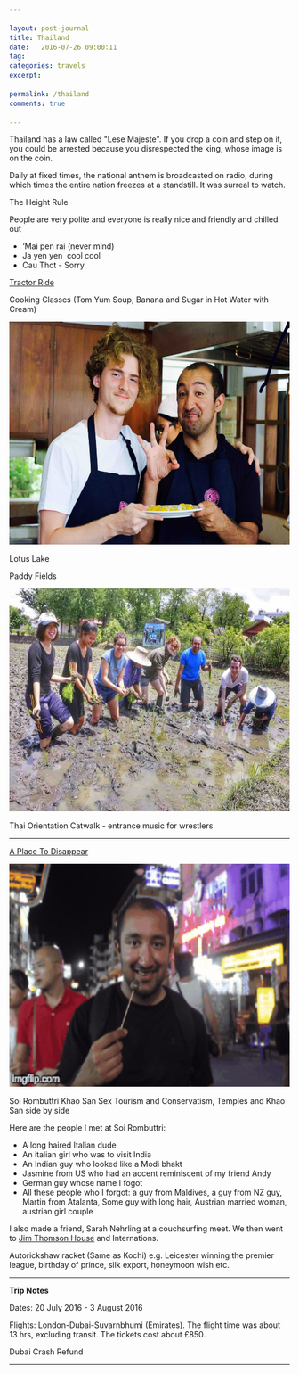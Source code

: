 ```yaml
---

layout: post-journal
title: Thailand
date:   2016-07-26 09:00:11
tag: 
categories: travels
excerpt: 

permalink: /thailand
comments: true

---
```


Thailand has a law called "Lese Majeste". If you drop a coin and step on it, you could be arrested because you disrespected the king, whose image is on the coin. 

Daily at fixed times, the national anthem is broadcasted on radio, during which times the entire nation freezes at a standstill. It was surreal to watch. 


The Height Rule




People are very polite and everyone is really nice and friendly and chilled out 
- ‘Mai pen rai (never mind)
- Ja yen yen  cool cool
- Cau Thot - Sorry




[Tractor Ride](https://www.youtube.com/watch?v=uAwZNxdNMW8)

Cooking Classes (Tom Yum Soup, Banana and Sugar in Hot Water with Cream)

<center><img src="files/images/thailand/cooking.jpg" alt="Cooking" width="600" height= "400" /></center>


Lotus Lake

Paddy Fields

<center><img src="files/images/thailand/paddy.jpg" alt="Paddy Fields" width="600" height= "400" /></center>

Thai Orientation Catwalk - entrance music for wrestlers



------


[A Place To Disappear](http://www.susanorlean.com/articles/place_to_disappear.html)

<center><img src="files/images/thailand/coackroach.gif" alt="Cooking" width="600" height= "400" /></center>

Soi Rombuttri
Khao San Sex Tourism and Conservatism, Temples and Khao San side by side

Here are the people I met at Soi Rombuttri:
- A long haired Italian dude
- An italian girl who was to visit India
- An Indian guy who looked like a Modi bhakt
- Jasmine from US who had an accent reminiscent of my friend Andy
- German guy whose name I fogot
- All these people who I forgot: a guy from Maldives, a guy from NZ guy, Martin from Atalanta, Some guy with long hair, Austrian married woman, austrian girl couple

I also made a friend, Sarah Nehrling at a couchsurfing meet. We then went to [Jim Thomson House](https://en.wikipedia.org/wiki/Jim_Thompson_House) and Internations.


Autorickshaw racket (Same as Kochi) e.g. Leicester winning the premier league, birthday of prince, silk export, honeymoon wish etc.


----


**Trip Notes**

Dates: 20 July 2016 - 3 August 2016

Flights: London-Dubai-Suvarnbhumi (Emirates). The flight time was about 13 hrs, excluding transit. The tickets cost about £850. 


Dubai Crash Refund

---










